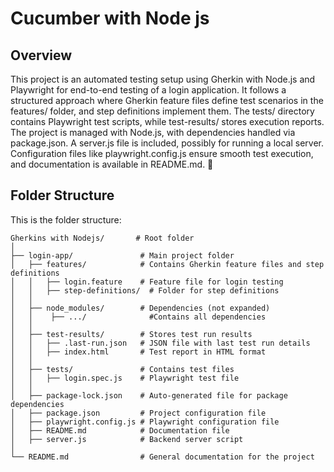 # Cucumber with Node js

## Overview
This project is an automated testing setup using Gherkin with Node.js and Playwright for end-to-end testing of a login application. It follows a structured approach where Gherkin feature files define test scenarios in the features/ folder, and step definitions implement them. The tests/ directory contains Playwright test scripts, while test-results/ stores execution reports. The project is managed with Node.js, with dependencies handled via package.json. A server.js file is included, possibly for running a local server. Configuration files like playwright.config.js ensure smooth test execution, and documentation is available in README.md. 🚀

## Folder Structure

This is the folder structure:

```
Gherkins with Nodejs/       # Root folder
│
├── login-app/               # Main project folder
│   ├── features/            # Contains Gherkin feature files and step definitions
│   │   ├── login.feature    # Feature file for login testing
│   │   ├── step-definitions/  # Folder for step definitions
│   │
│   ├── node_modules/        # Dependencies (not expanded)
│   │    ├── .../              #Contains all dependencies
│   │
│   ├── test-results/        # Stores test run results
│   │   ├── .last-run.json   # JSON file with last test run details
│   │   ├── index.html       # Test report in HTML format
│   │
│   ├── tests/               # Contains test files
│   │   ├── login.spec.js    # Playwright test file
│   │
│   ├── package-lock.json    # Auto-generated file for package dependencies
│   ├── package.json         # Project configuration file
│   ├── playwright.config.js # Playwright configuration file
│   ├── README.md            # Documentation file
│   ├── server.js            # Backend server script
│
└── README.md                # General documentation for the project

```
